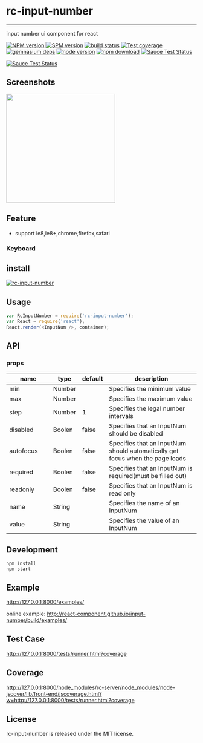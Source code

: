 # rc-input-number
---

input number ui component for react

[![NPM version][npm-image]][npm-url]
[![SPM version](http://spmjs.io/badge/rc-input-number)](http://spmjs.io/package/rc-input-number)
[![build status][travis-image]][travis-url]
[![Test coverage][coveralls-image]][coveralls-url]
[![gemnasium deps][gemnasium-image]][gemnasium-url]
[![node version][node-image]][node-url]
[![npm download][download-image]][download-url]
[![Sauce Test Status](https://saucelabs.com/buildstatus/rc_input_number)](https://saucelabs.com/u/rc_input_number)

[![Sauce Test Status](https://saucelabs.com/browser-matrix/rc_input_number.svg)](https://saucelabs.com/u/rc_input_number)

[npm-image]: http://img.shields.io/npm/v/rc-input-number.svg?style=flat-square
[npm-url]: http://npmjs.org/package/rc-input-number
[travis-image]: https://img.shields.io/travis/react-component/input-number.svg?style=flat-square
[travis-url]: https://travis-ci.org/react-component/input-number
[coveralls-image]: https://img.shields.io/coveralls/react-component/input-number.svg?style=flat-square
[coveralls-url]: https://coveralls.io/r/react-component/input-number?branch=master
[gemnasium-image]: http://img.shields.io/gemnasium/react-component/input-number.svg?style=flat-square
[gemnasium-url]: https://gemnasium.com/react-component/input-number
[node-image]: https://img.shields.io/badge/node.js-%3E=_0.10-green.svg?style=flat-square
[node-url]: http://nodejs.org/download/
[download-image]: https://img.shields.io/npm/dm/rc-input-number.svg?style=flat-square
[download-url]: https://npmjs.org/package/rc-input-number

## Screenshots

<img src="https://t.alipayobjects.com/images/T177xfXlplXXXXXXXX.png" width="288"/>


## Feature

* support ie8,ie8+,chrome,firefox,safari

### Keyboard



## install

[![rc-input-number](https://nodei.co/npm/rc-input-number.png)](https://npmjs.org/package/rc-input-number)

## Usage

```js
var RcInputNumber = require('rc-input-number');
var React = require('react');
React.render(<InputNum />, container);
```

## API

### props

<table class="table table-bordered table-striped">
    <thead>
    <tr>
        <th style="width: 100px;">name</th>
        <th style="width: 50px;">type</th>
        <th style="width: 50px;">default</th>
        <th>description</th>
    </tr>
    </thead>
    <tbody>
        <tr>
          <td>min</td>
          <td>Number</td>
          <td></td>
          <td>Specifies the minimum value</td>
        </tr>
        <tr>
          <td>max</td>
          <td>Number</td>
          <td></td>
          <td>Specifies the maximum value</td>
        </tr>
        <tr>
          <td>step</td>
          <td>Number</td>
          <td>1</td>
          <td>Specifies the legal number intervals</td>
        </tr>
        <tr>
          <td>disabled</td>
          <td>Boolen</td>
          <td>false</td>
          <td>Specifies that an InputNum should be disabled</td>
        </tr>
        <tr>
          <td>autofocus</td>
          <td>Boolen</td>
          <td>false</td>
          <td>Specifies that an InputNum should automatically get focus when the page loads</td>
        </tr>
        <tr>
          <td>required</td>
          <td>Boolen</td>
          <td>false</td>
          <td>Specifies that an InputNum is required(must be filled out)</td>
        </tr>
        <tr>
          <td>readonly</td>
          <td>Boolen</td>
          <td>false</td>
          <td>Specifies that an InputNum is read only </td>
        </tr>
        <tr>
          <td>name</td>
          <td>String</td>
          <td></td>
          <td>Specifies the name of an InputNum</td>
        </tr>
        <tr>
          <td>value</td>
          <td>String</td>
          <td></td>
          <td>Specifies the value of an InputNum</td>
        </tr>
    </tbody>
</table>

## Development

```
npm install
npm start
```

## Example

http://127.0.0.1:8000/examples/

online example: http://react-component.github.io/input-number/build/examples/

## Test Case

http://127.0.0.1:8000/tests/runner.html?coverage

## Coverage

http://127.0.0.1:8000/node_modules/rc-server/node_modules/node-jscover/lib/front-end/jscoverage.html?w=http://127.0.0.1:8000/tests/runner.html?coverage

## License

rc-input-number is released under the MIT license.
